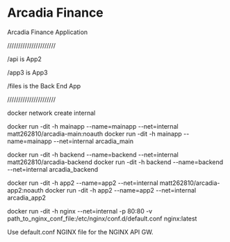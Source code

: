 # Arcadia Finance

Arcadia Finance Application

//////////////////////

/api is App2

/app3 is App3

/files is the Back End App

//////////////////////

docker network create internal

docker run -dit -h mainapp --name=mainapp --net=internal matt262810/arcadia-main:noauth
docker run -dit -h mainapp --name=mainapp --net=internal arcadia_main

docker run -dit -h backend --name=backend --net=internal matt262810/arcadia-backend
docker run -dit -h backend --name=backend --net=internal arcadia_backend

docker run -dit -h app2 --name=app2 --net=internal matt262810/arcadia-app2:noauth
docker run -dit -h app2 --name=app2 --net=internal arcadia_app2

docker run -dit -h nginx --net=internal -p 80:80 -v path_to_nginx_conf_file:/etc/nginx/conf.d/default.conf nginx:latest

Use default.conf NGINX file for the NGINX API GW.